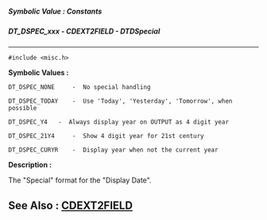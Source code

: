 ##### Symbolic Value : Constants
##### DT_DSPEC_xxx - CDEXT2FIELD - DTDSpecial
---
```
#include <misc.h>
```

**Symbolic Values :**

	DT_DSPEC_NONE	  -  No special handling

	DT_DSPEC_TODAY	  -  Use 'Today', 'Yesterday', 'Tomorrow', when possible

	DT_DSPEC_Y4	  -  Always display year on OUTPUT as 4 digit year

	DT_DSPEC_21Y4	  -  Show 4 digit year for 21st century

	DT_DSPEC_CURYR	  -  Display year when not the current year


**Description :**

The &quot;Special&quot; format for the &quot;Display Date&quot;.


**See Also :**
[CDEXT2FIELD](/domino-c-api-docs/reference/Data/CDEXT2FIELD)
---
